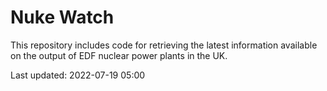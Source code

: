 # Nuke Watch

This repository includes code for retrieving the latest information available on the output of EDF nuclear power plants in the UK.

Last updated: 2022-07-19 05:00